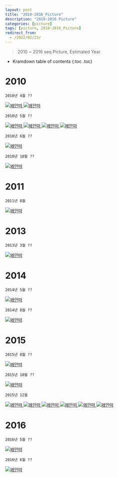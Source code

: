 ```yaml
---
layout: post
title: "2010-2016_Picture"
description: "2010-2016 Picture"
categories: [picture]
tags: [picture, 2010-2016_Picture]
redirect_from:
  - /2022/02/23/
---
```


> 2010 ~ 2016 seq Picture, Estimated Year.

* Kramdown table of contents
{:toc .toc}

# 2010

~~~
2010년 4월 ??
~~~
<a class="post-image" href="{{site.baseurl}}/assets/images/picture/before/jinyoon.jpg">
<img itemprop="image" data-src="{{site.baseurl}}/assets/images/picture/before/jinyoon.jpg" src="{{site.baseurl}}/assets/javascripts/unveil/loader.gif" alt="왜안떠" />
</a>
 
<a class="post-image" href="{{site.baseurl}}/assets/images/picture/before/girs.jpg">
<img itemprop="image" data-src="{{site.baseurl}}/assets/images/picture/before/girs.jpg" src="{{site.baseurl}}/assets/javascripts/unveil/loader.gif" alt="왜안떠" />
</a>
 
~~~
2010년 5월 ??
~~~
<a class="post-image" href="{{site.baseurl}}/assets/images/picture/before/mtstart.jpg">
<img itemprop="image" data-src="{{site.baseurl}}/assets/images/picture/before/mtstart.jpg" src="{{site.baseurl}}/assets/javascripts/unveil/loader.gif" alt="왜안떠" />
</a>
 
<a class="post-image" href="{{site.baseurl}}/assets/images/picture/before/mt2.jpg">
<img itemprop="image" data-src="{{site.baseurl}}/assets/images/picture/before/mt2.jpg" src="{{site.baseurl}}/assets/javascripts/unveil/loader.gif" alt="왜안떠" />
</a>
 
<a class="post-image" href="{{site.baseurl}}/assets/images/picture/before/mt3.jpg">
<img itemprop="image" data-src="{{site.baseurl}}/assets/images/picture/before/mt3.jpg" src="{{site.baseurl}}/assets/javascripts/unveil/loader.gif" alt="왜안떠" />
</a>
 
<a class="post-image" href="{{site.baseurl}}/assets/images/picture/before/drink.jpg">
<img itemprop="image" data-src="{{site.baseurl}}/assets/images/picture/before/drink.jpg" src="{{site.baseurl}}/assets/javascripts/unveil/loader.gif" alt="왜안떠" />
</a>
 
~~~
2010년 6월 ??
~~~
<a class="post-image" href="{{site.baseurl}}/assets/images/picture/before/2010m_birth.jpg">
<img itemprop="image" data-src="{{site.baseurl}}/assets/images/picture/before/2010m_birth.jpg" src="{{site.baseurl}}/assets/javascripts/unveil/loader.gif" alt="왜안떠" />
</a>
 
~~~
2010년 10월 ??
~~~
<a class="post-image" href="{{site.baseurl}}/assets/images/picture/before/2010_mans.jpg">
<img itemprop="image" data-src="{{site.baseurl}}/assets/images/picture/before/2010_mans.jpg" src="{{site.baseurl}}/assets/javascripts/unveil/loader.gif" alt="왜안떠" />
</a>

# 2011

~~~
2011년 8월
~~~
<a class="post-image" href="{{site.baseurl}}/assets/images/picture/before/vacation.jpg">
<img itemprop="image" data-src="{{site.baseurl}}/assets/images/picture/before/vacation.jpg" src="{{site.baseurl}}/assets/javascripts/unveil/loader.gif" alt="왜안떠" />
</a>

# 2013

~~~
2013년 3월 ??
~~~
<a class="post-image" href="{{site.baseurl}}/assets/images/picture/before/2013_mans.jpg">
<img itemprop="image" data-src="{{site.baseurl}}/assets/images/picture/before/2013_mans.jpg" src="{{site.baseurl}}/assets/javascripts/unveil/loader.gif" alt="왜안떠" />
</a>

# 2014

~~~
2014년 5월 ??
~~~
<a class="post-image" href="{{site.baseurl}}/assets/images/picture/before/military.jpg">
<img itemprop="image" data-src="{{site.baseurl}}/assets/images/picture/before/military.jpg" src="{{site.baseurl}}/assets/javascripts/unveil/loader.gif" alt="왜안떠" />
</a>

~~~
2014년 8월 ??
~~~
<a class="post-image" href="{{site.baseurl}}/assets/images/picture/before/byun_ji.jpg">
<img itemprop="image" data-src="{{site.baseurl}}/assets/images/picture/before/byun_ji.jpg" src="{{site.baseurl}}/assets/javascripts/unveil/loader.gif" alt="왜안떠" />
</a>

# 2015

~~~
2015년 8월 ??
~~~
<a class="post-image" href="{{site.baseurl}}/assets/images/picture/before/hongbyun_ji.jpg">
<img itemprop="image" data-src="{{site.baseurl}}/assets/images/picture/before/hongbyun_ji.jpg" src="{{site.baseurl}}/assets/javascripts/unveil/loader.gif" alt="왜안떠" />
</a>
 
~~~
2015년 10월 ??
~~~
<a class="post-image" href="{{site.baseurl}}/assets/images/picture/before/junseok.jpg">
<img itemprop="image" data-src="{{site.baseurl}}/assets/images/picture/before/junseok.jpg" src="{{site.baseurl}}/assets/javascripts/unveil/loader.gif" alt="왜안떠" />
</a>
 
~~~
2015년 12월
~~~
<a class="post-image" href="{{site.baseurl}}/assets/images/picture/before/ganggu.jpg">
<img itemprop="image" data-src="{{site.baseurl}}/assets/images/picture/before/ganggu.jpg" src="{{site.baseurl}}/assets/javascripts/unveil/loader.gif" alt="왜안떠" />
</a>
 
<a class="post-image" href="{{site.baseurl}}/assets/images/picture/before/ganggu1.jpg">
<img itemprop="image" data-src="{{site.baseurl}}/assets/images/picture/before/ganggu1.jpg" src="{{site.baseurl}}/assets/javascripts/unveil/loader.gif" alt="왜안떠" />
</a>
 
<a class="post-image" href="{{site.baseurl}}/assets/images/picture/before/ganggu2.jpg">
<img itemprop="image" data-src="{{site.baseurl}}/assets/images/picture/before/ganggu2.jpg" src="{{site.baseurl}}/assets/javascripts/unveil/loader.gif" alt="왜안떠" />
</a>
 
<a class="post-image" href="{{site.baseurl}}/assets/images/picture/before/ganggu3.jpg">
<img itemprop="image" data-src="{{site.baseurl}}/assets/images/picture/before/ganggu3.jpg" src="{{site.baseurl}}/assets/javascripts/unveil/loader.gif" alt="왜안떠" />
</a>
 
<a class="post-image" href="{{site.baseurl}}/assets/images/picture/before/ganggu4.jpg">
<img itemprop="image" data-src="{{site.baseurl}}/assets/images/picture/before/ganggu4.jpg" src="{{site.baseurl}}/assets/javascripts/unveil/loader.gif" alt="왜안떠" />
</a>
 
<a class="post-image" href="{{site.baseurl}}/assets/images/picture/before/ganggu5.jpg">
<img itemprop="image" data-src="{{site.baseurl}}/assets/images/picture/before/ganggu5.jpg" src="{{site.baseurl}}/assets/javascripts/unveil/loader.gif" alt="왜안떠" />
</a>
 
# 2016

~~~
2016년 5월 ??
~~~
<a class="post-image" href="{{site.baseurl}}/assets/images/picture/before/minchan.jpg">
<img itemprop="image" data-src="{{site.baseurl}}/assets/images/picture/before/minchan.jpg" src="{{site.baseurl}}/assets/javascripts/unveil/loader.gif" alt="왜안떠" />
</a>
 
~~~
2016년 6월 ??
~~~
<a class="post-image" href="{{site.baseurl}}/assets/images/picture/before/minchan_pal.jpg">
<img itemprop="image" data-src="{{site.baseurl}}/assets/images/picture/before/minchan_pal.jpg" src="{{site.baseurl}}/assets/javascripts/unveil/loader.gif" alt="왜안떠" />
</a>
 